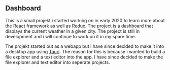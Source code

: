 ## Dashboard

This is a small projekt i started working on in early 2020 to learn more about the [React](https://reactjs.org/) framework as well as [Redux](https://redux.js.org/). The project is a dashboard that displays the current weather in a given city. The project is still in development and i will continue to work on it in my spare time.

The projekt started out as a webapp but i have since decided to make it into a desktop app using [Tauri](https://www.tauri.app/). The reason for this is because i wanted to build a file explorer and a text editor into the app. I have since decided to make the file explorer and text editor into seperate projects.